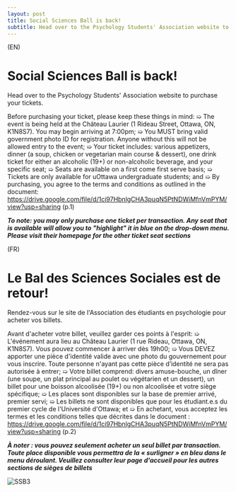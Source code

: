 ```yaml
---
layout: post
title: Social Sciences Ball is back!
subtitle: Head over to the Psychology Students' Association website to purchase your tickets
---
```

(EN)
# Social Sciences Ball is back!
Head over to the Psychology Students' Association website to purchase your tickets.  

Before purchasing your ticket, please keep these things in mind:
➯ The event is being held at the Château Laurier (1 Rideau Street, Ottawa, ON, K1N8S7). You may begin arriving at 7:00pm;
➯ You MUST bring valid government photo ID for registration. Anyone without this will not be allowed entry to the event;
➯ Your ticket includes: various appetizers, dinner (a soup, chicken or vegetarian main course & dessert), one drink ticket for either an alcoholic (19+) or non-alcoholic beverage, and your specific seat;
➯ Seats are available on a first come first serve basis;
➯ Tickets are only available for uOttawa undergraduate students; and
➯ By purchasing, you agree to the terms and conditions as outlined in the document: https://drive.google.com/file/d/1ci97HbnlgCHA3puqN5PtNDWiMfnVmPYM/view?usp=sharing (p.1)

***To note: you may only purchase one ticket per transaction. Any seat that is available will allow you to "highlight" it in blue on the drop-down menu. Please visit their homepage for the other ticket seat sections***

(FR)
# Le Bal des Sciences Sociales est de retour! 
Rendez-vous sur le site de l'Association des étudiants en psychologie pour acheter vos billets.

Avant d'acheter votre billet, veuillez garder ces points à l'esprit:
➯ L'événement aura lieu au Château Laurier (1 rue Rideau, Ottawa, ON, K1N8S7). Vous pouvez commencer à arriver dès 19h00;
➯ Vous DEVEZ apporter une pièce d'identité valide avec une photo du gouvernement pour vous inscrire. Toute personne n'ayant pas cette pièce d’identité ne sera pas autorisée à entrer; 
➯ Votre billet comprend: divers amuse-bouche, un dîner (une soupe, un plat principal au poulet ou végétarien et un dessert), un billet pour une boisson alcoolisée (19+) ou non alcoolisée et votre siège spécifique; 
➯ Les places sont disponibles sur la base de premier arrivé, premier servi;
➯ Les billets ne sont disponibles que pour les étudiant.e.s du premier cycle de l'Université d'Ottawa; et
➯ En achetant, vous acceptez les termes et les conditions telles que décrites dans le document : https://drive.google.com/file/d/1ci97HbnlgCHA3puqN5PtNDWiMfnVmPYM/view?usp=sharing (p.2) 

***À noter : vous pouvez seulement acheter un seul billet par transaction. Toute place disponible vous permettra de la « surligner » en bleu dans le menu déroulant. Veuillez consulter leur page d'accueil pour les autres sections de sièges de billets***

![SSB3](https://user-images.githubusercontent.com/85036126/156032120-9d49fcc3-d60e-4b75-9163-9776be02527b.png)
